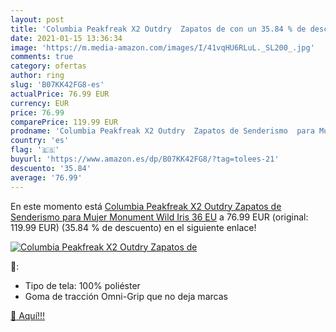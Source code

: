 ```yaml
---
layout: post
title: 'Columbia Peakfreak X2 Outdry  Zapatos de con un 35.84 % de descuento'
date: 2021-01-15 13:36:34
image: 'https://m.media-amazon.com/images/I/41vqHU6RLuL._SL200_.jpg'
comments: true
category: ofertas
author: ring
slug: 'B07KK42FG8-es'
actualPrice: 76.99 EUR
currency: EUR
price: 76.99
comparePrice: 119.99 EUR
prodname: 'Columbia Peakfreak X2 Outdry  Zapatos de Senderismo  para Mujer  Monument  Wild Iris  36 EU'
country: 'es'
flag: '🇪🇸'
buyurl: 'https://www.amazon.es/dp/B07KK42FG8/?tag=tolees-21'
descuento: '35.84'
average: '76.99'
---
```


En este momento está [Columbia Peakfreak X2 Outdry  Zapatos de Senderismo  para Mujer  Monument  Wild Iris  36 EU](https://www.amazon.es/dp/B07KK42FG8/?tag=tolees-21) a 76.99 EUR (original: 119.99 EUR) (35.84 %  de descuento) en el siguiente enlace!

[![Columbia Peakfreak X2 Outdry  Zapatos de](https://m.media-amazon.com/images/I/41vqHU6RLuL._SL200_.jpg)](https://www.amazon.es/dp/B07KK42FG8/?tag=tolees-21)

🔎:

- Tipo de tela: 100% poliéster
- Goma de tracción Omni-Grip que no deja marcas

[🛒 Aquí!!!](https://www.amazon.es/dp/B07KK42FG8/?tag=tolees-21)
